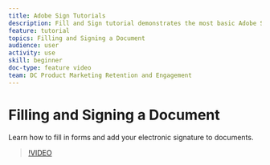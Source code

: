 ```yaml
---
title: Adobe Sign Tutorials
description: Fill and Sign tutorial demonstrates the most basic Adobe Sign use case for beginner users
feature: tutorial
topics: Filling and Signing a Document
audience: user
activity: use
skill: beginner
doc-type: feature video
team: DC Product Marketing Retention and Engagement
---
```


# Filling and Signing a Document

Learn how to fill in forms and add your electronic signature to documents.

>[!VIDEO](https://video.tv.adobe.com/v/33660?hidetitle=true)